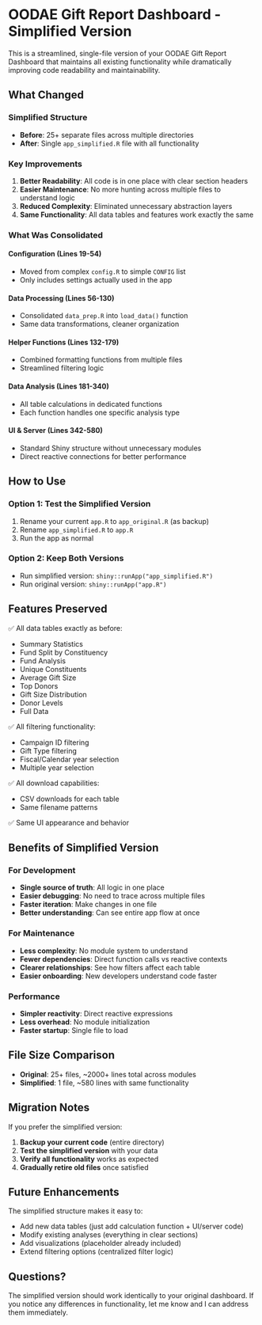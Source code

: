 # OODAE Gift Report Dashboard - Simplified Version

This is a streamlined, single-file version of your OODAE Gift Report Dashboard that maintains all existing functionality while dramatically improving code readability and maintainability.

## What Changed

### Simplified Structure
- **Before**: 25+ separate files across multiple directories
- **After**: Single `app_simplified.R` file with all functionality

### Key Improvements
1. **Better Readability**: All code is in one place with clear section headers
2. **Easier Maintenance**: No more hunting across multiple files to understand logic
3. **Reduced Complexity**: Eliminated unnecessary abstraction layers
4. **Same Functionality**: All data tables and features work exactly the same

### What Was Consolidated

#### Configuration (Lines 19-54)
- Moved from complex `config.R` to simple `CONFIG` list
- Only includes settings actually used in the app

#### Data Processing (Lines 56-130)
- Consolidated `data_prep.R` into `load_data()` function
- Same data transformations, cleaner organization

#### Helper Functions (Lines 132-179)
- Combined formatting functions from multiple files
- Streamlined filtering logic

#### Data Analysis (Lines 181-340)
- All table calculations in dedicated functions
- Each function handles one specific analysis type

#### UI & Server (Lines 342-580)
- Standard Shiny structure without unnecessary modules
- Direct reactive connections for better performance

## How to Use

### Option 1: Test the Simplified Version
1. Rename your current `app.R` to `app_original.R` (as backup)
2. Rename `app_simplified.R` to `app.R`
3. Run the app as normal

### Option 2: Keep Both Versions
- Run simplified version: `shiny::runApp("app_simplified.R")`
- Run original version: `shiny::runApp("app.R")`

## Features Preserved

✅ All data tables exactly as before:
- Summary Statistics
- Fund Split by Constituency  
- Fund Analysis
- Unique Constituents
- Average Gift Size
- Top Donors
- Gift Size Distribution
- Donor Levels
- Full Data

✅ All filtering functionality:
- Campaign ID filtering
- Gift Type filtering
- Fiscal/Calendar year selection
- Multiple year selection

✅ All download capabilities:
- CSV downloads for each table
- Same filename patterns

✅ Same UI appearance and behavior

## Benefits of Simplified Version

### For Development
- **Single source of truth**: All logic in one place
- **Easier debugging**: No need to trace across multiple files
- **Faster iteration**: Make changes in one file
- **Better understanding**: Can see entire app flow at once

### For Maintenance  
- **Less complexity**: No module system to understand
- **Fewer dependencies**: Direct function calls vs reactive contexts
- **Clearer relationships**: See how filters affect each table
- **Easier onboarding**: New developers understand code faster

### Performance
- **Simpler reactivity**: Direct reactive expressions
- **Less overhead**: No module initialization
- **Faster startup**: Single file to load

## File Size Comparison

- **Original**: 25+ files, ~2000+ lines total across modules
- **Simplified**: 1 file, ~580 lines with same functionality

## Migration Notes

If you prefer the simplified version:

1. **Backup your current code** (entire directory)
2. **Test the simplified version** with your data
3. **Verify all functionality** works as expected
4. **Gradually retire old files** once satisfied

## Future Enhancements

The simplified structure makes it easy to:
- Add new data tables (just add calculation function + UI/server code)
- Modify existing analyses (everything in clear sections)
- Add visualizations (placeholder already included)
- Extend filtering options (centralized filter logic)

## Questions?

The simplified version should work identically to your original dashboard. If you notice any differences in functionality, let me know and I can address them immediately. 